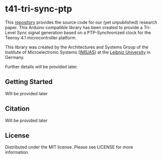 
# t41-tri-sync-ptp

This [repository](https://github.com/IMS-AS-LUH/t41-tri-sync-ptp) provides the source code for our (yet unpublished) research paper. This Arduino compatible library has been created to provide a Tri-Level Sync signal generation based on a PTP-Synchronized clock for the Teensy 4.1 microcontroller platform.

This library was created by the Architectures and Systems Group of the Institute of Microelectronic Systems ([IMS/AS](https://www.ims.uni-hannover.de/de/institut/architekturen-und-systeme/)) at the [Leibniz University](https://www.uni-hannover.de) in Germany.

Further details will be provided later.

## Getting Started
WIll be provided later

## Citation
Will be provided later

## License
Distributed under the MIT license. Please see LICENSE for more information.
